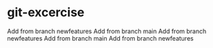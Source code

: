 # git-excercise
Add from branch newfeatures
Add from branch main
Add from branch newfeatures
Add from branch main
Add from branch newfeatures
